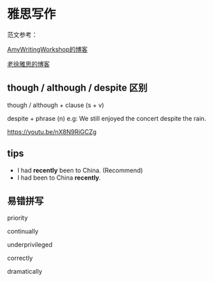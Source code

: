 # 雅思写作

范文参考：

[AmyWritingWorkshop的博客](http://blog.sina.com.cn/u/2794721463)

[老徐雅思的博客](http://blog.sina.com.cn/u/1702566677)

## though / although / despite 区别

though / although + clause (s + v)

despite + phrase (n) e.g: We still enjoyed the concert despite the rain.

https://youtu.be/nX8N9RiGCZg

## tips

  * I had **recently** been to China. (Recommend)
  * I had been to China **recently**.

## 易错拼写

priority

continually

underprivileged

correctly

dramatically

